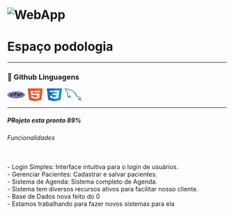 # ![WebApp](https://i.imgur.com/BOlAquO.png)
# Espaço podologia

<hr>
  <div style="display: inline_block">
    <h3>🚀 Github Linguagens</h3>
    <img align="center" alt="Magnus-Php" height="30" width="40" src="https://raw.githubusercontent.com/devicons/devicon/master/icons/php/php-original.svg">
    <img align="center" alt="Magnus-HTML" height="30" width="40" src="https://raw.githubusercontent.com/devicons/devicon/master/icons/html5/html5-original.svg">
    <img align="center" alt="Magnus-CSS" height="30" width="40" src="https://raw.githubusercontent.com/devicons/devicon/master/icons/css3/css3-original.svg">
    <img align="center" alt="Magnus-Sql" height="30" width="40" src="https://raw.githubusercontent.com/devicons/devicon/master/icons/mysql/mysql-original.svg">
  </div>
<hr>

<h5>PRojeto esta pronto 89%</h5>

<h6>Funcionalidades</h6>
<br>
- Login Simples: Interface intuitiva para o login de usuários.<br>
- Gerenciar Pacientes: Cadastrar e salvar pacientes.<br>
- Sistema de Agenda: Sistema completo de Agenda.<br>
- Sistema tem diversos recursos ativos para facilitar nosso cliente.<br>
- Base de Dados nova feito do 0<br>
- Estamos trabalhando para fazer novos sistemas para ela

